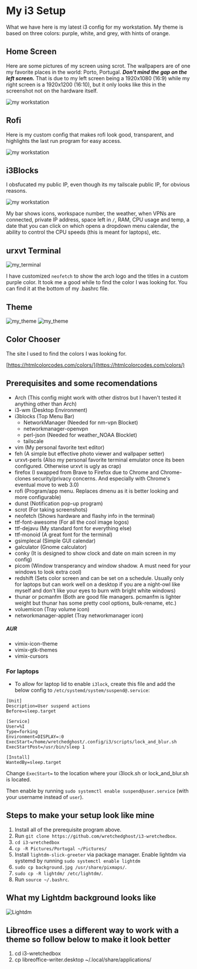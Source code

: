 # My i3 Setup
What we have here is my latest i3 config for my workstation. My theme is based on three colors: purple, white, and grey, with hints of orange. 

## Home Screen
Here are some pictures of my screen using scrot. The wallpapers are of one my favorite places in the world: Porto, Portugal. ***Don't mind the gap on the left screen.*** That is due to my left screen being a 1920x1080 (16:9) while my right screen is a 1920x1200 (16:10), but it only looks like this in the screenshot not on the hardware itself. 

![my workstation](./Pictures/example/screen.png)

## Rofi
Here is my custom config that makes rofi look good, transparent, and highlights the last run program for easy access.

![my workstation](./Pictures/example/rofi_custom.png)

## i3Blocks
I obsfucated my public IP, even though its my tailscale public IP, for obvious reasons.

![my workstation](./Pictures/example/i3blocks.png)

My bar shows icons, workspace number, the weather, when VPNs are connected, private IP address, space left in `/`, RAM, CPU usage and temp, a date that you can click on which opens a dropdown menu calendar, the ability to control the CPU speeds (this is meant for laptops), etc.

## urxvt Terminal
![my_terminal](./Pictures/example/neofetch.png)

I have customized `neofetch` to show the arch logo and the titles in a custom purple color. It took me a good while to find the color I was looking for. You can find it at the bottom of my .bashrc file.

## Theme
![my_theme](./Pictures/example/lxappearance1.png)
![my_theme](./Pictures/example/lxappearance2.png)

## Color Chooser
The site I used to find the colors I was looking for.

[https://htmlcolorcodes.com/colors/](https://htmlcolorcodes.com/colors/)

## Prerequisites and some recomendations
* Arch (This config might work with other distros but I haven't tested it anything other than Arch)
* i3-wm (Desktop Environment)
* i3blocks (Top Menu Bar)
  * NetworkManager (Needed for nm-vpn Blocket)
  * networkmanager-openvpn
  * perl-json (Needed for weather_NOAA Blocklet)
  * tailscale
* vim (My personal favorite text editor)
* feh (A simple but effective photo viewer and wallpaper setter)
* urxvt-perls (Also my personal favorite terminal emulator once its been configured. Otherwise urxvt is ugly as crap)
* firefox (I swapped from Brave to Firefox due to Chrome and Chrome-clones security/privacy concerns. And especially with Chrome's eventual move to web 3.0)
* rofi (Program/app menu. Replaces dmenu as it is better looking and more configurable) 
* dunst (Notification pop-up program) 
* scrot (For taking screenshots)
* neofetch (Shows hardware and flashy info in the terminal)
* ttf-font-awesome (For all the cool image logos)
* ttf-dejavu (My standard font for everything else)
* ttf-monoid (A great font for the terminal)
* gsimplecal (Simple GUI calendar)
* galculator (Gnome calculator)
* conky (It is designed to show clock and date on main screen in my config)
* picom (Window transperancy and window shadow. A must need for your windows to look extra cool)
* redshift (Sets color screen and can be set on a schedule. Usually only for laptops but can work well on a desktop if you are a night-owl like myself and don't like your eyes to burn with bright white windows)
* thunar or pcmanfm (Both are good file managers. pcmanfm is lighter weight but thunar has some pretty cool options, bulk-rename, etc.)
* voluemicon (Tray volume icon)
* networkmanager-applet (Tray networkmanager icon)

##### AUR
* vimix-icon-theme 
* vimix-gtk-themes 
* vimix-cursors

### For laptops
* To allow for laptop lid to enable `i3lock`, create this file and add the below config to `/etc/systemd/system/suspend@.service`:

```text
[Unit]
Description=User suspend actions
Before=sleep.target

[Service]
User=%I
Type=forking
Environment=DISPLAY=:0
ExecStart=/home/wretchedghost/.config/i3/scripts/lock_and_blur.sh
ExecStartPost=/usr/bin/sleep 1

[Install]
WantedBy=sleep.target
```

Change `ExecStart=` to the location where your i3lock.sh or lock_and_blur.sh is located. 

Then enable by running `sudo systemctl enable suspend@user.service` (with your username instead of `user`).

## Steps to make your setup look like mine
1. Install all of the prerequisite program above.
2. Run `git clone https://github.com/wretchedghost/i3-wretchedbox`.
3. `cd i3-wretchedbox`
4. `cp -R Pictures/Portugal ~/Pictures/`
5. Install `lightdm-slick-greeter` via package manager. Enable lightdm via systemd by running `sudo systemctl enable lightdm`
6. `sudo cp background.jpg /usr/share/pixmaps/`.
7. `sudo cp -R lightdm/ /etc/lightdm/`. 
8. Run `source ~/.bashrc`.

## What my Lightdm background looks like

![Lightdm](./background.jpg)
## Libreoffice uses a different way to work with a theme so follow below to make it look better

1. cd i3-wretchedbox
2. cp libreoffice-writer.desktop ~/.local/share/applications/
